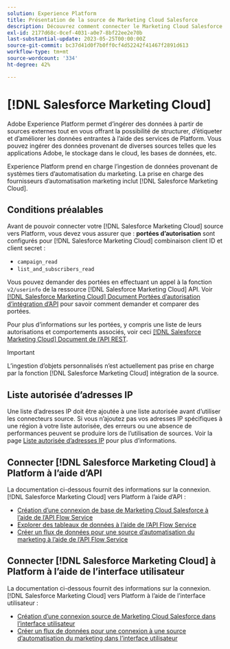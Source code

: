 ```yaml
---
solution: Experience Platform
title: Présentation de la source de Marketing Cloud Salesforce
description: Découvrez comment connecter le Marketing Cloud Salesforce à Adobe Experience Platform à l’aide des API ou de l’interface utilisateur.
exl-id: 2177d68c-0cef-4031-a0e7-8bf22ee2e70b
last-substantial-update: 2023-05-25T00:00:00Z
source-git-commit: bc37d41d0f7b0ff0cf4d52242f41467f2891d613
workflow-type: tm+mt
source-wordcount: '334'
ht-degree: 42%

---
```


# [!DNL Salesforce Marketing Cloud]

Adobe Experience Platform permet d’ingérer des données à partir de sources externes tout en vous offrant la possibilité de structurer, d’étiqueter et d’améliorer les données entrantes à l’aide des services de Platform. Vous pouvez ingérer des données provenant de diverses sources telles que les applications Adobe, le stockage dans le cloud, les bases de données, etc.

Experience Platform prend en charge l’ingestion de données provenant de systèmes tiers d’automatisation du marketing. La prise en charge des fournisseurs d’automatisation marketing inclut [!DNL Salesforce Marketing Cloud].

## Conditions préalables

Avant de pouvoir connecter votre [!DNL Salesforce Marketing Cloud] source vers Platform, vous devez vous assurer que : **portées d’autorisation** sont configurés pour [!DNL Salesforce Marketing Cloud] combinaison client ID et client secret :

* `campaign_read`
* `list_and_subscribers_read`

Vous pouvez demander des portées en effectuant un appel à la fonction `v2/userinfo` de la ressource [!DNL Salesforce Marketing Cloud] API. Voir [[!DNL Salesforce Marketing Cloud] Document Portées d’autorisation d’intégration d’API](<https://developer.salesforce.com/docs/marketing/marketing-cloud/guide/data-access-permissions.html>) pour savoir comment demander et comparer des portées.

Pour plus d’informations sur les portées, y compris une liste de leurs autorisations et comportements associés, voir ceci [[!DNL Salesforce Marketing Cloud] Document de l’API REST](<https://developer.salesforce.com/docs/marketing/marketing-cloud/guide/rest-permissions-and-scopes.html>).

>[!IMPORTANT]
>
>L’ingestion d’objets personnalisés n’est actuellement pas prise en charge par la fonction [!DNL Salesforce Marketing Cloud] intégration de la source.

## Liste autorisée d’adresses IP

Une liste d’adresses IP doit être ajoutée à une liste autorisée avant d’utiliser les connecteurs source. Si vous n’ajoutez pas vos adresses IP spécifiques à une région à votre liste autorisée, des erreurs ou une absence de performances peuvent se produire lors de l’utilisation de sources. Voir la page [Liste autorisée d’adresses IP](../../ip-address-allow-list.md) pour plus d’informations.

## Connecter [!DNL Salesforce Marketing Cloud] à Platform à l’aide d’API

La documentation ci-dessous fournit des informations sur la connexion. [!DNL Salesforce Marketing Cloud] vers Platform à l’aide d’API :

* [Création d’une connexion de base de Marketing Cloud Salesforce à l’aide de l’API Flow Service](../../tutorials/api/create/marketing-automation/salesforce-marketing-cloud.md)
* [Explorer des tableaux de données à l’aide de l’API Flow Service](../../tutorials/api/explore/tabular.md)
* [Créer un flux de données pour une source d’automatisation du marketing à l’aide de l’API Flow Service](../../tutorials/api/collect/marketing-automation.md)

## Connecter [!DNL Salesforce Marketing Cloud] à Platform à l’aide de l’interface utilisateur

La documentation ci-dessous fournit des informations sur la connexion. [!DNL Salesforce Marketing Cloud] vers Platform à l’aide de l’interface utilisateur :

* [Création d’une connexion source de Marketing Cloud Salesforce dans l’interface utilisateur](../../tutorials/ui/create/marketing-automation/salesforce-marketing-cloud.md)
* [Créer un flux de données pour une connexion à une source d’automatisation du marketing dans l’interface utilisateur](../../tutorials/ui/dataflow/marketing-automation.md)
